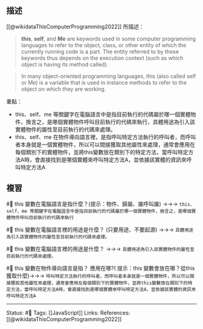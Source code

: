 
## 描述

[[@wikidataThisComputerProgramming2022]] 所描述：
> **this**, **self**, and **Me** are keywords used in some computer programming languages to refer to the object, class, or other entity of which the currently running code is a part. The entity referred to by these keywords thus depends on the execution context (such as which object is having its method called).


> In many object-oriented programming languages, this (also called self or Me) is a variable that is used in instance methods to refer to the object on which they are working.

重點：
- this、self、me 等關鍵字在電腦語言中是指目前執行的代碼屬於哪一個實體物件，換言之，是哪個實體物件呼叫目前執行的代碼來執行，具體用途為引入該實體物件的屬性至目前執行的代碼來處理。
- this、self、me 在物件導向語言裡，是指呼叫特定方法執行的呼叫者，而呼叫者本身就是一個實體物件，所以可以間接獲取其他屬性來處理，通常會應用在每個類別下的實體物件，並將this變數放在類別下的特定方法，當呼叫特定方法A時，會直接找到是哪個實體來呼叫特定方法A，並依據該實體的資訊來呼叫特定方法A

## 複習
#🧠 this 變數在電腦語言是指什麼？(提示：物件、歸屬、誰呼叫誰) ->->-> `this、self、me 等關鍵字在電腦語言中是指目前執行的代碼屬於哪一個實體物件，換言之，是哪個實體物件呼叫目前執行的代碼來執行`
<!--SR:!2023-03-26,172,250-->


#🧠 this 變數在電腦語言裡的用途是什麼？ (只要用途、不要起源) ->->-> `具體用途為引入該實體物件的屬性至目前執行的代碼來處理。`
<!--SR:!2022-12-25,58,250-->


#🧠 this 變數在電腦語言裡的用途是什麼？ ->->-> `具體用途為引入該實體物件的屬性至目前執行的代碼來處理。`
<!--SR:!2022-11-03,28,250-->


#🧠 this 變數在物件導向語言是指？ 應用在哪?( 提示：this 變數會放在哪？從this獲取什麼)->->-> `呼叫特定方法執行的呼叫者，而呼叫者本身就是一個實體物件，所以可以間接獲取其他屬性來處理，通常會應用在每個類別下的實體物件，並將this變數放在類別下的特定方法，當呼叫特定方法A時，會直接找到是哪個實體來呼叫特定方法A，並依據該實體的資訊來呼叫特定方法A `
<!--SR:!2023-03-18,168,250-->

---
Status: #🌱 
Tags:
[[JavaScript]]
Links:
References:
[[@wikidataThisComputerProgramming2022]]